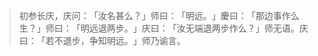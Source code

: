 > 初参长庆，庆问：​「汝名甚么？​」师曰：​「明远。​」慶曰：​「那边事作么生？​」师曰：​「明远退两步。​」庆曰：​「汝无端退两步作么？​」师无语。庆曰：​「若不退步，争知明远。​」师乃谕言。


